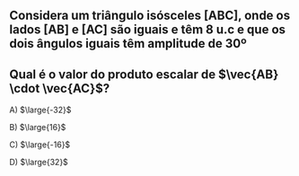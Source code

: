 ## Considera um triângulo isósceles [ABC], onde os lados [AB] e [AC] são iguais e têm 8 u.c e que os dois ângulos iguais têm amplitude de 30º
## Qual é o valor do produto escalar de $\vec{AB} \cdot \vec{AC}$?

A) $\large{-32}$

B) $\large{16}$

C) $\large{-16}$


D) $\large{32}$



